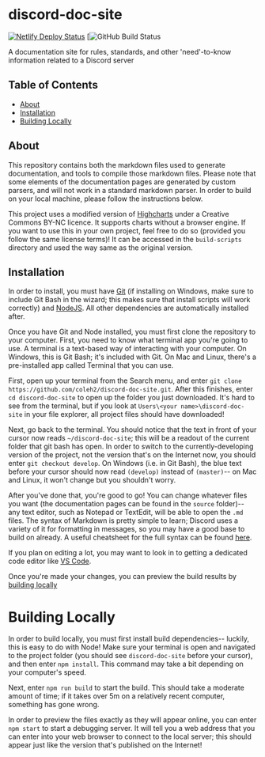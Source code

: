 # discord-doc-site

[![Netlify Deploy Status](https://api.netlify.com/api/v1/badges/fe092549-31a9-4416-b581-68c0fbf1e928/deploy-status)](https://app.netlify.com/sites/coleh-discord-doc-25568/deploys)
[![GitHub Build Status](https://github.com/coleh2/discord-doc-site/workflows/CI/badge.svg)

A documentation site for rules, standards, and other 'need'-to-know information related to a Discord server

## Table of Contents

* [About](#about)
* [Installation](#installation)
* [Building Locally](#building-locally)

## About

This repository contains both the markdown files used to generate documentation, and tools to compile those markdown files.
Please note that some elements of the documentation pages are generated by custom parsers, and will not work in a standard markdown parser. In order to build on your local machine, please follow the instructions below.

This project uses a modified version of [Highcharts](https://highchartsjs.com) under a Creative Commons BY-NC licence. It supports charts without a browser engine. If you want to use this in your own project, feel free to do so (provided you follow the same license terms)! It can be accessed in the `build-scripts` directory and used the way same as the original version.

## Installation

In order to install, you must have [Git](https://git-scm.com/) (if installing on Windows, make sure to include Git Bash in the wizard; this makes sure that install scripts will work correctly)
and [NodeJS](https://nodejs.org/en/). All other dependencies are automatically installed after.

Once you have Git and Node installed, you must first clone the repository to your computer.
First, you need to know what terminal app you're going to use. A terminal is a text-based way of interacting with your computer.
On Windows, this is Git Bash; it's included with Git.
On Mac and Linux, there's a pre-installed app called Terminal that you can use.


First, open up your terminal from the Search menu, and enter `git clone https://github.com/coleh2/discord-doc-site.git`.
After this finishes, enter `cd discord-doc-site` to open up the folder you just downloaded. 
It's hard to see from the terminal, but if you look at `Users\<your name>\discord-doc-site` in your file explorer, all project files should have downloaded!

Next, go back to the terminal. You should notice that the text in front of your cursor now reads `~/discord-doc-site`; this will be a readout of the current folder that git bash has open.
In order to switch to the currently-developing version of the project, not the version that's on the Internet now, you should enter `git checkout develop`.
On Windows (i.e. in Git Bash), the blue text before your cursor should now read `(develop)` instead of `(master)`-- on Mac and Linux, it won't change but you shouldn't worry.

After you've done that, you're good to go! You can change whatever files you want (the documentation pages can be found in the `source` folder)-- any text editor, such as Notepad or TextEdit, will be able to open the `.md` files. 
The syntax of Markdown is pretty simple to learn; Discord uses a variety of it for formatting in messages, so you may have a good base to build on already.
A useful cheatsheet for the full syntax can be found [here](https://github.com/adam-p/markdown-here/wiki/Markdown-Cheatsheet).

If you plan on editing a lot, you may want to look in to getting a dedicated code editor like [VS Code](https://code.visualstudio.com/).

Once you're made your changes, you can preview the build results by [building locally](#building-locally)

# Building Locally

In order to build locally, you must first install build dependencies-- luckily, this is easy to do with Node! 
Make sure your terminal is open and navigated to the project folder (you should see `discord-doc-site` before your cursor), and then enter `npm install`. 
This command may take a bit depending on your computer's speed.

Next, enter `npm run build` to start the build. This should take a moderate amount of time; if it takes over 5m on a relatively recent computer, something has gone wrong.

In order to preview the files exactly as they will appear online, you can enter `npm start` to start a debugging server.
It will tell you a web address that you can enter into your web browser to connect to the local server; this should appear just like the version that's published on the Internet!


